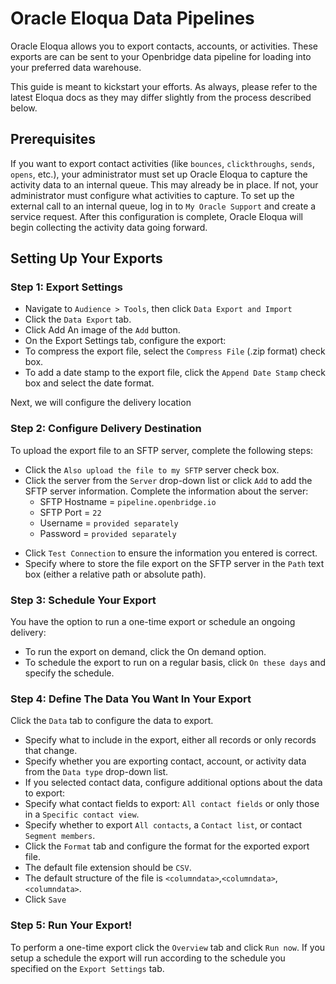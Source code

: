 
# Oracle Eloqua Data Pipelines

Oracle Eloqua allows you to export contacts, accounts, or activities. These exports are can be sent to your Openbridge data pipeline for loading into your preferred data warehouse.

This guide is meant to kickstart your efforts. As always, please refer to the latest Eloqua docs as they may differ slightly from the process described below.


## Prerequisites
If you want to export contact activities (like `bounces`, `clickthroughs`, `sends`, `opens`, etc.), your administrator must set up Oracle Eloqua to capture the activity data to an internal queue. This may already be in place. If not, your administrator must configure what activities to capture. To set up the external call to an internal queue, log in to `My Oracle Support` and create a service request. After this configuration is complete, Oracle Eloqua will begin collecting the activity data going forward.

## Setting Up Your Exports

### Step 1: Export Settings

* Navigate to `Audience > Tools`, then click `Data Export and Import`
* Click the `Data Export` tab.
* Click Add An image of the `Add` button.
* On the Export Settings tab, configure the export:
 * To compress the export file, select the `Compress File` (.zip format) check box.
 * To add a date stamp to the export file, click the `Append Date Stamp` check box and select the date format.

Next, we will configure the delivery location

### Step 2: Configure Delivery Destination
To upload the export file to an SFTP server, complete the following steps:
* Click the `Also upload the file to my SFTP` server check box.
* Click the server from the `Server` drop-down list or click `Add` to add the SFTP server information. Complete the information about the server:<ul>
  <li>SFTP Hostname = <code>pipeline.openbridge.io</code>
  <li>SFTP Port = <code>22</code>
	<li>Username = <code>provided separately</code>
	<li>Password = <code>provided separately</code>
 </ul>

* Click `Test Connection` to ensure the information you entered is correct.
* Specify where to store the file export on the SFTP server in the `Path` text box (either a relative path or absolute path).

### Step 3: Schedule Your Export
You have the option to run a one-time export or schedule an ongoing delivery:
* To run the export on demand, click the On demand option.
* To schedule the export to run on a regular basis, click `On these days` and specify the schedule.

### Step 4: Define The Data You Want In Your Export
Click the `Data` tab to configure the data to export.

* Specify what to include in the export, either all records or only records that change.
* Specify whether you are exporting contact, account, or activity data from the `Data type` drop-down list.
* If you selected contact data, configure additional options about the data to export:
 * Specify what contact fields to export: `All contact fields` or only those in a `Specific contact view`.
 * Specify whether to export `All contacts`, a `Contact list`, or contact `Segment members`.
* Click the `Format` tab and configure the format for the exported export file.
 * The default file extension should be `CSV`.
 * The default structure of the file is `<columndata>`,`<columndata>`,`<columndata>`.
* Click `Save`

### Step 5: Run Your Export!
To perform a one-time export click the `Overview` tab and click `Run now`. If you setup a schedule the export will run according to the schedule you specified on the `Export Settings` tab.
